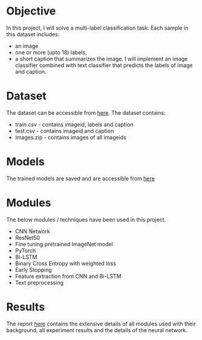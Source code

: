 # Objective

In this project, I will solve a multi-label classification task. Each sample in this dataset includes:
* an image
* one or more (upto 18) labels,
* a short caption that summarizes the image.
I will implement an image classifier combined with text classifier that predicts the labels of image and caption.

# Dataset
The dataset can be accessible from [here](https://drive.google.com/drive/folders/1lIjeKO2F938ztS5vpdOdtk_sQFQ2c_I4?usp=sharing). The dataset contains:
* train.csv - contains imageid, labels and caption
* test.csv - contains imageid and caption
* Images.zip - contains images of all imageids

# Models
The trained models are saved and are accessible from [here](https://drive.google.com/drive/folders/1-PUS8HpKpCmRoJyngSWNpTFoL6mzY6xQ?usp=sharing)

# Modules
The below modules / techniques have been used in this project.
* CNN Network
* ResNet50
* Fine tuning pretrained ImageNet model
* PyTorch
* Bi-LSTM
* Binary Cross Entropy with weighted loss
* Early Stopping
* Feature extraction from CNN and Bi-LSTM
* Text preprocessing

# Results
The report [here](https://github.com/harinath0906/Multi-class-multi-label-Image-and-Text-Classification/blob/master/Project_report.pdf) contains the extensive details of all modules used with their background, all experiment results and the details of the neural network.
